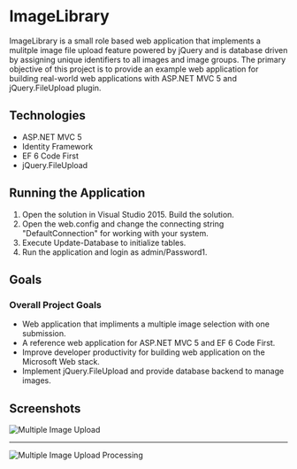 ImageLibrary
================
ImageLibrary is a small role based web application that implements a mulitple image file upload feature powered by jQuery and is database driven by assigning unique identifiers to all images and image groups. The primary objective of this project is to provide an example web application for building real-world web applications with ASP.NET MVC 5 and jQuery.FileUpload plugin.


Technologies
------------
* ASP.NET MVC 5
* Identity Framework
* EF 6 Code First 
* jQuery.FileUpload

Running the Application
-----------------------

1. Open the solution in Visual Studio 2015. Build the solution.
2. Open the web.config and change the connecting string "DefaultConnection" for working with your system.
3. Execute Update-Database to initialize tables.
4. Run the application and login as admin/Password1.

Goals
-----------------

### Overall Project Goals

* Web application that impliments a multiple image selection with one submission.
* A reference web application for ASP.NET MVC 5 and EF 6 Code First.
* Improve developer productivity for building web application on the Microsoft Web stack.
* Implement jQuery.FileUpload and provide database backend to manage images.
 
Screenshots
-----------------
![Multiple Image Upload](https://www.codeheight.com/content/img/github/ImageLibrary01.png)

-----------------

![Multiple Image Upload Processing](https://www.codeheight.com/content/img/github/ImageLibrary02.png)
